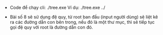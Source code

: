 - Code để chạy cli: 
    ./tree.exe <directory>
    Ví dụ: ./tree.exe ../


- Bài số 8 sẽ sử dụng đệ quy, từ root ban đầu (input người dùng) sẽ liệt kê ra các đường dẫn con bên trong, 
nếu đó là một thư mục, thì sẽ tiếp tục gọi đệ quy với root là đường dẫn con đó.
